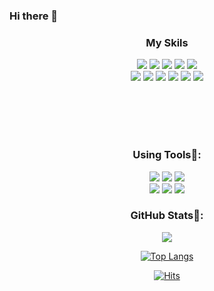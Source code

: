 ### Hi there 👋
<div align="center"> 

  ###  My Skils
  <p>
  <img src="https://img.shields.io/badge/JAVA-ff7f00?style=flat-square&logo=java&logoColor=black">
  <img src="https://img.shields.io/badge/React-61DAFB?style=flat-square&logo=React&logoColor=white">
  <img src="https://img.shields.io/badge/MySQL-4479A1?style=flat-square&logo=MySQL&logoColor=white">
  <img src="https://img.shields.io/badge/OracleSQL-F80000?style=flat-square&logo=Oracle&logoColor=white">
  <img src="https://img.shields.io/badge/javascript-black?style=flat-square&logo=javascript">
   </br>

  <img src="https://img.shields.io/badge/ckeditor4-0287D0?style=flat-square&logo=ckeditor4&logoColor=white">
  <img src="https://img.shields.io/badge/bootstrap-7952B3?style=flat-square&logo=bootstrap&logoColor=white">
  <img src="https://img.shields.io/badge/spring-6DB33F?style=flat-square&logo=spring&logoColor=white">
  <img src="https://img.shields.io/badge/html5-E34F26?style=flat-square&logo=html5&logoColor=white">
  <img src="https://img.shields.io/badge/css3-1572B6?style=flat-square&logo=css3&logoColor=white">
  <img src="https://img.shields.io/badge/node.js-339933?style=flat-square&logo=nodedotjs&logoColor=white">
</p>

  <br/>
  <br/> 
  <br/>
  <br/>

   ###  Using Tools🧰:
  
  <img src="https://img.shields.io/badge/Visual Studio Code-007ACC?style=flat-square&logo=Visual Studio Code&logoColor=white">
  <img src="https://img.shields.io/badge/Eclipse-2C2255?style=flat-square&logo=eclipseide&logoColor=white">
  <img src="https://img.shields.io/badge/GitHub-181717?style=flat-square&logo=GitHub&logoColor=white"></br>
  <img src="https://img.shields.io/badge/Amazon AWS-232F3E?style=flat-square&logo=Amazon AWS&logoColor=white"> 
  <img src="https://img.shields.io/badge/Notion-000000?style=flat-square&logo=Notion&logoColor=white">
  <img src="https://img.shields.io/badge/Figma-F24E1E?style=flat-square&logo=Figma&logoColor=white">


###  GitHub Stats🧰:

<source
  srcset="https://github-readme-stats.vercel.app/api?username=Kimhyekwan&show_icons=true"
  media="(prefers-color-scheme: light), (prefers-color-scheme: no-preference)"
/>
<img src="https://github-readme-stats.vercel.app/api?username=Kimhyekwan&theme=dark&show_icons=true" />
</picture>

[![Top Langs](https://github-readme-stats.vercel.app/api/top-langs/?username=Kimhyekwan&theme=dark&langs_count=8)](https://github.com/Kimhyekwan/github-readme-stats)

[![Hits](https://hits.seeyoufarm.com/api/count/incr/badge.svg?url=https%3A%2F%2Fgithub.com%2Fayun0614%2F&count_bg=%2379C83D&title_bg=%23555555&icon=ello.svg&icon_color=%23FFFFFF&title=visit&edge_flat=true)](https://hits.seeyoufarm.com)     
  </div>
